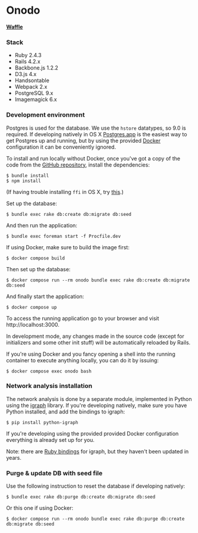 Onodo
=============

**[Waffle](https://waffle.io/civio/onodo)**

### Stack

* Ruby 2.4.3
* Rails 4.2.x
* Backbone.js 1.2.2
* D3.js 4.x
* Handsontable
* Webpack 2.x
* PostgreSQL 9.x
* Imagemagick 6.x

### Development environment

Postgres is used for the database. We use the `hstore` datatypes, so 9.0 is required. If developing natively in OS X [Postgres.app](http://postgresapp.com) is the easiest way to get Postgres up and running, but by using the provided [Docker](https://www.docker.com/) configuration it can be conveniently ignored.

To install and run locally without Docker, once you've got a copy of the code from the [GitHub repository](https://github.com/civio/onodo), install the dependencies:

    $ bundle install
    $ npm install

(If having trouble installing `ffi` in OS X, try [this](https://github.com/ffi/ffi/issues/611#issuecomment-694201967).)

Set up the database:

    $ bundle exec rake db:create db:migrate db:seed

And then run the application:

    $ bundle exec foreman start -f Procfile.dev

If using Docker, make sure to build the image first:

    $ docker compose build

Then set up the database:

    $ docker compose run --rm onodo bundle exec rake db:create db:migrate db:seed

And finally start the application:

    $ docker compose up

To access the running application go to your browser and visit http://localhost:3000.

In development mode, any changes made in the source code (except for initializers and some other init stuff) will be automatically reloaded by Rails.

If you're using Docker and you fancy opening a shell into the running container to execute anything locally, you can do it by issuing:

    $ docker compose exec onodo bash

### Network analysis installation

The network analysis is done by a separate module, implemented in Python using the [igraph][1] library. If you're developing natively, make sure you have Python installed, and add the bindings to igraph:

    $ pip install python-igraph

If you're developing using the provided provided Docker configuration everything is already set up for you.

Note: there are [Ruby bindings][2] for igraph, but they haven't been updated in years.

[1]: http://igraph.org
[2]: https://github.com/alexgutteridge/igraph

### Purge & update DB with seed file

Use the following instruction to reset the database if developing natively:

    $ bundle exec rake db:purge db:create db:migrate db:seed

Or this one if using Docker:

    $ docker compose run --rm onodo bundle exec rake db:purge db:create db:migrate db:seed
